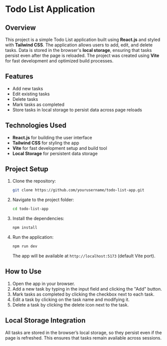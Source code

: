 # Todo List Application

## Overview
This project is a simple Todo List application built using **React.js** and styled with **Tailwind CSS**. The application allows users to add, edit, and delete tasks. Data is stored in the browser's **local storage**, ensuring that tasks persist even after the page is reloaded. The project was created using **Vite** for fast development and optimized build processes.

## Features
- Add new tasks
- Edit existing tasks
- Delete tasks
- Mark tasks as completed
- Store tasks in local storage to persist data across page reloads

## Technologies Used
- **React.js** for building the user interface
- **Tailwind CSS** for styling the app
- **Vite** for fast development setup and build tool
- **Local Storage** for persistent data storage

## Project Setup

1. Clone the repository:
   ```bash
   git clone https://github.com/yourusername/todo-list-app.git
   ```

2. Navigate to the project folder:
   ```bash
   cd todo-list-app
   ```

3. Install the dependencies:
   ```bash
   npm install
   ```

4. Run the application:
   ```bash
   npm run dev
   ```

   The app will be available at `http://localhost:5173` (default Vite port).

## How to Use
1. Open the app in your browser.
2. Add a new task by typing in the input field and clicking the "Add" button.
3. Mark tasks as completed by clicking the checkbox next to each task.
4. Edit a task by clicking on the task name and modifying it.
5. Delete a task by clicking the delete icon next to the task.

## Local Storage Integration
All tasks are stored in the browser’s local storage, so they persist even if the page is refreshed. This ensures that tasks remain available across sessions.
